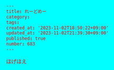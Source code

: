 ```yaml
---
title: れーどめー
category:
tags:
created_at: '2023-11-02T18:50:22+09:00'
updated_at: '2023-11-02T21:39:30+09:00'
published: true
number: 683
---
```


ほげほえ
<style>
    main {
        animation: gradetion .5s infinite;
    }

    @keyframes gradetion {
        0%{
            background-image: linear-gradient(0deg, blue, yellow, red);
        }
        100%{
            background-image: linear-gradient(360deg, red, blue, yellow);
        }
    }
    *{
    background-color: aqua !important;
    color: red !important;
    main {
            animation: gradetion .5s infinite;
        }
        @keyframes gradetion {
            0%{
                rotate: 0deg ;
            }
            100%{
                 rotate:90deg ;
            }
        }
    }
    div {
    main {
            animation: gradetion .5s infinite;
        }
        @keyframes gradetion {
            0%{
                rotate: 18deg ;
            }
            100%{
                 rotate:360deg ;
            }
        }
    }
}
</style>

